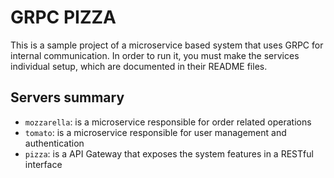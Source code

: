 # GRPC PIZZA

This is a sample project of a microservice based system that uses GRPC for internal communication. In order to run it, you must make the services individual setup, which are documented in their README files.

## Servers summary

- `mozzarella`: is a microservice responsible for order related operations
- `tomato`: is a microservice responsible for user management and authentication
- `pizza`: is a API Gateway that exposes the system features in a RESTful interface
